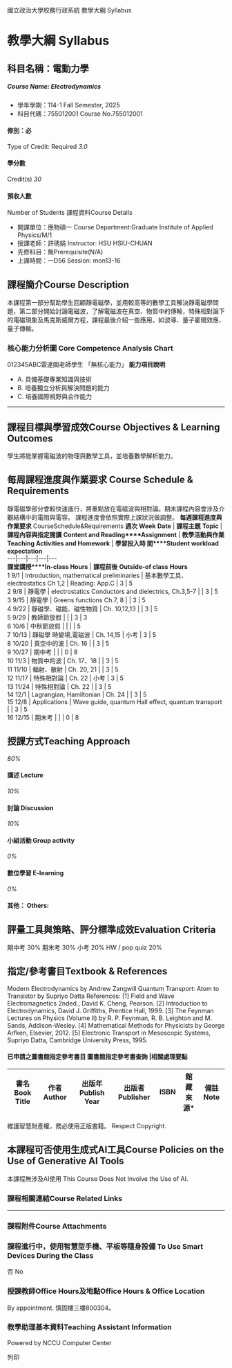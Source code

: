 國立政治大學校務行政系統 教學大綱 Syllabus
# 教學大綱 Syllabus
##  科目名稱：電動力學 
#####  Course Name: Electrodynamics
  * 學年學期：114-1 Fall Semester, 2025 
  * 科目代碼：755012001 Course No.755012001


#### 修別：必
Type of Credit: Required 
_3.0_
#### 學分數
Credit(s)
_30_
#### 預收人數
Number of Students
課程資料Course Details
  * 開課單位：應物碩一 Course Department:Graduate Institute of Applied Physics/M/1 
  * 授課老師：許琇娟 Instructor: HSU HSIU-CHUAN 
  * 先修科目：無Prerequisite(N/A)
  * 上課時間：一D56 Session: mon13-16


##  課程簡介Course Description
本課程第一部分幫助學生回顧靜電磁學，並用較高等的數學工具解決靜電磁學問題，第二部分開始討論電磁波，了解電磁波在真空、物質中的傳輸，特殊相對論下的電磁現象及馬克斯威爾方程，課程最後介紹一些應用，如波導、量子霍爾效應、量子傳輸。
###  核心能力分析圖 Core Competence Analysis Chart
012345ABC雷達圖老師學生
「無核心能力」 
**能力項目說明**
  * A. 具備基礎專業知識與技術
  * B. 培養獨立分析與解決問題的能力
  * C. 培養國際視野與合作能力


* * *
##  課程目標與學習成效Course Objectives & Learning Outcomes 
學生將能掌握電磁波的物理與數學工具，並培養數學解析能力。
##  每周課程進度與作業要求 Course Schedule & Requirements
靜電磁學部分會較快速進行，將重點放在電磁波與相對論。期末課程內容會涉及介觀結構中的電阻與電容。
課程進度會依照實際上課狀況做調整。
**每週課程進度與作業要求** CourseSchedule&Requirements
**週次** **Week** **Date** |  **課程主題** **Topic** |  **課程****內****容與指定****閱****讀** **Content and Reading****Assignment** |  **教學活動與作業** **Teaching Activities and Homework** |  **學習投入時 間****Student workload expectation**  
---|---|---|---|---  
**課堂講授****In-class Hours** |  **課程前後** **Outside-of class** **Hours**  
1 9/1 |  Introduction, mathematical preliminaries |  基本數學工具、electrostatics  Ch 1,2 |  Reading: App.C |  3 |  5  
2 9/8 |  靜電學 |  electrostatics Conductors and dielectrics,  Ch.3,5-7 |  |  3 |  5  
3 9/15 |  靜電學 |  Greens functions Ch.7, 8 |  |  3 |  5  
4 9/22 |  靜磁學、磁能、磁性物質 |  Ch. 10,12,13 |  |  3 |  5  
5 9/29 |  教師節放假 |  |  |  3 |  3  
6 10/6 |  中秋節放假 |  |  |  |  5  
7 10/13 |  靜磁學 時變場,電磁波 |  Ch. 14,15 |  小考 |  3 |  5  
8 10/20 |  真空中的波 |  Ch. 16 |  |  3 |  5  
9 10/27 |  期中考 |  |  |  0 |  8  
10 11/3 |  物質中的波 |  Ch. 17、18 |  |  3 |  5  
11 11/10 |  輻射、散射 |  Ch. 20, 21 |  |  3 |  5  
12 11/17 |  特殊相對論 |  Ch. 22 |  小考 |  3 |  5  
13 11/24 |  特殊相對論 |  Ch. 22 |  |  3 |  5  
14 12/1 |  Lagrangian, Hamiltonian |  Ch. 24 |  |  3 |  5  
15 12/8 |  Applications  |  Wave guide, quantum Hall effect, quantum transport |  |  3 |  5  
16 12/15 |  期末考 |  |  |  0 |  8  
##  授課方式Teaching Approach
_80%_
####  講述 Lecture
_10%_
####  討論 Discussion
_10%_
####  小組活動 Group activity
_0%_
####  數位學習 E-learning
_0%_
####  其他： Others:
##  評量工具與策略、評分標準成效Evaluation Criteria
期中考 30%
期末考 30%
小考 20%
HW / pop quiz 20%
##  指定/參考書目Textbook & References
Modern Electrodynamics by Andrew Zangwill
Quantum Transport: Atom to Transistor by Supriyo Datta
References:
[1] Field and Wave Electromagnetics 2nded., David K. Cheng, Pearson.
[2] Introduction to Electrodynamics, David J. Griffiths, Prentice Hall, 1999.
[3] The Feynman Lectures on Physics (Volume II) by R. P. Feynman, R. B. Leighton and M. Sands, Addison-Wesley.
[4] Mathematical Methods for Physicists by George Arfken, Elsevier, 2012.
[5] Electronic Transport in Mesoscopic Systems, Supriyo Datta, Cambridge University Press, 1995.
####  已申請之圖書館指定參考書目  圖書館指定參考書查詢 |相關處理要點
書名 Book Title |  作者 Author |  出版年 Publish Year |  出版者 Publisher |  ISBN  |  館藏來源* |  備註 Note  
---|---|---|---|---|---|---  
維護智慧財產權，務必使用正版書籍。 Respect Copyright.
##  本課程可否使用生成式AI工具Course Policies on the Use of Generative AI Tools
本課程無涉及AI使用 This Course Does Not Involve the Use of AI.
###  課程相關連結Course Related Links
* * *
###  課程附件Course Attachments
###  課程進行中，使用智慧型手機、平板等隨身設備 To Use Smart Devices During the Class
否  No
###  授課教師Office Hours及地點Office Hours & Office Location
By appointment.
慎固樓三樓800304。
###  教學助理基本資料Teaching Assistant Information
Powered by NCCU Computer Center
  
列印
